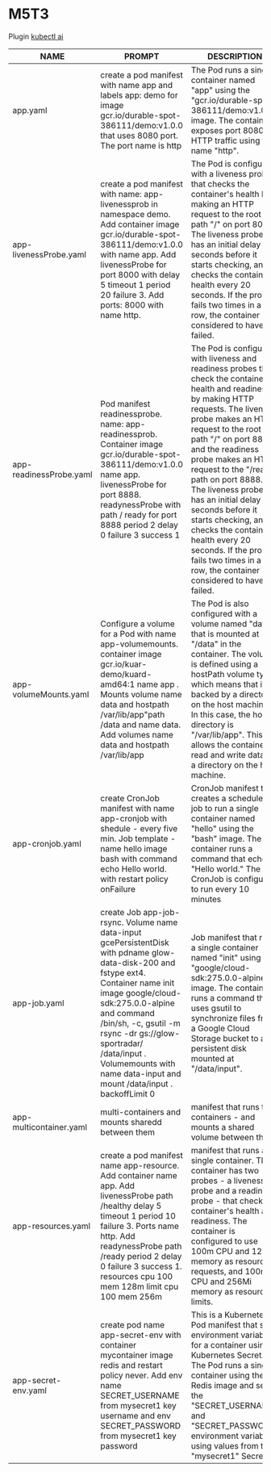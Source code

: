 # M5T3
Plugin [kubectl ai](https://github.com/sozercan/kubectl-ai)

| NAME | PROMPT | DESCRIPTION | EXAMPLE |
|------|--------|-------------|---------|
| app.yaml | create a pod manifest with name app and labels app: demo for image gcr.io/durable-spot-386111/demo:v1.0.0 that uses 8080 port. The port name is http | The Pod runs a single container named "app" using the "gcr.io/durable-spot-386111/demo:v1.0.0" image. The container exposes port 8080 for HTTP traffic using the name "http". | [app.yaml](./yaml/app.yaml) |
| app-livenessProbe.yaml | create a pod manifest with  name: app-livenessprob in namespace demo. Add container image gcr.io/durable-spot-386111/demo:v1.0.0 with name app. Add livenessProbe for port 8000 with delay 5 timeout 1 period 20 failure 3. Add ports: 8000 with name http. | The Pod is configured with a liveness probe that checks the container's health by making an HTTP request to the root path "/" on port 8000. The liveness probe has an initial delay of 5 seconds before it starts checking, and it checks the container's health every 20 seconds. If the probe fails two times in a row, the container is considered to have failed. | [app-livenessProbe](./yaml/app-livenessProbe.yaml) |
| app-readinessProbe.yaml | Pod manifest readinessprobe. name: app-readinessprob. Container image gcr.io/durable-spot-386111/demo:v1.0.0 name app. livenessProbe for port 8888. readynessProbe with path /  ready for port 8888 period 2 delay 0 failure 3 success 1 | The Pod is configured with liveness and readiness probes that check the container's health and readiness by making HTTP requests. The liveness probe makes an HTTP request to the root path "/" on port 8888, and the readiness probe makes an HTTP request to the "/ready" path on port 8888. The liveness probe has an initial delay of 5 seconds before it starts checking, and it checks the container's health every 20 seconds. If the probe fails two times in a row, the container is considered to have failed. | [app-readinessProbe](./yaml/app-readinessProbe.yaml) |
| app-volumeMounts.yaml | Configure a volume for a Pod  with name app-volumemounts. container image gcr.io/kuar-demo/kuard-amd64:1 name app . Mounts volume name data and hostpath /var/lib/app"path /data and name data. Add volumes name data and hostpath /var/lib/app | The Pod is also configured with a volume named "data" that is mounted at "/data" in the container. The volume is defined using a hostPath volume type, which means that it is backed by a directory on the host machine. In this case, the host directory is "/var/lib/app". This allows the container to read and write data to a directory on the host machine. | [app-volumeMounts](./yaml/app-volumeMounts.yaml) |
| app-cronjob.yaml | create CronJob manifest with name  app-cronjob with shedule - every five min. Job template - name hello image bash with command echo Hello world. with restart policy onFailure |  CronJob manifest that creates a scheduled job to run a single container named "hello" using the "bash" image. The container runs a command that echoes "Hello world." The CronJob is configured to run every 10 minutes | [app-cronjob](./yaml/app-cronjob.yaml) |
| app-job.yaml | create Job app-job-rsync. Volume name data-input gcePersistentDisk with pdname glow-data-disk-200 and fstype ext4. Container name init image google/cloud-sdk:275.0.0-alpine and command /bin/sh, -c, gsutil -m rsync -dr gs://glow-sportradar/ /data/input . Volumemounts with name data-input and mount /data/input . backoffLimit 0 | Job manifest that runs a single container named "init" using the "google/cloud-sdk:275.0.0-alpine" image. The container runs a command that uses gsutil to synchronize files from a Google Cloud Storage bucket to a persistent disk mounted at "/data/input". | [app-job](./yaml/app-job.yaml) |
| app-multicontainer.yaml | multi-containers and mounts sharedd between them | manifest that runs two containers - and mounts a shared volume between them | [app-multicontainer](./yaml/app-multicontainer.yaml) |
| app-resources.yaml | create a pod manifest name app-resource. Add container name app. Add livenessProbe  path /healthy delay 5 timeout 1 period 10 failure 3. Ports name http. Add readynessProbe path /ready period 2 delay 0 failure 3 success 1. resources cpu 100 mem 128m limit cpu 100 mem 256m | manifest that runs a single container. The container has two probes - a liveness probe and a readiness probe - that check the container's health and readiness. The container is configured to use 100m CPU and 128Mi memory as resource requests, and 100m CPU and 256Mi memory as resource limits. | [app-resources](./yaml/app-resources.yaml) | 
| app-secret-env.yaml | create pod name app-secret-env with container mycontainer image redis and restart policy never. Add env name SECRET_USERNAME from mysecret1 key username and env SECRET_PASSWORD from mysecret1 key password | This is a Kubernetes Pod manifest that sets environment variables for a container using a Kubernetes Secret. The Pod runs a single container using the Redis image and sets the "SECRET_USERNAME" and "SECRET_PASSWORD" environment variables using values from the "mysecret1" Secret. | [app-secret-env](./yaml/app-secret-env.yaml) |
